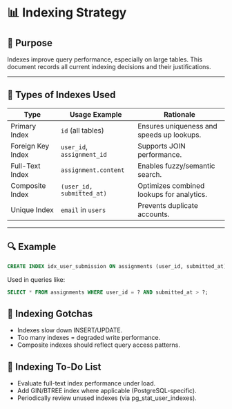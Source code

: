 <!--
START OF: docs/database/indexes.md
Purpose: Document indexing strategies to support performance and query optimization.
Update Frequency: When indexes are added, changed, or removed.
-->

# 📊 Indexing Strategy

## 🎯 Purpose
Indexes improve query performance, especially on large tables. This document records all current indexing decisions and their justifications.

---

## 🧱 Types of Indexes Used

| Type             | Usage Example                   | Rationale                                     |
|------------------|----------------------------------|-----------------------------------------------|
| Primary Index    | `id` (all tables)               | Ensures uniqueness and speeds up lookups.     |
| Foreign Key Index| `user_id`, `assignment_id`      | Supports JOIN performance.                    |
| Full-Text Index  | `assignment.content`            | Enables fuzzy/semantic search.                |
| Composite Index  | `(user_id, submitted_at)`       | Optimizes combined lookups for analytics.     |
| Unique Index     | `email` in `users`              | Prevents duplicate accounts.                  |

---

## 🔍 Example

```sql
CREATE INDEX idx_user_submission ON assignments (user_id, submitted_at);
```

Used in queries like:

```sql
SELECT * FROM assignments WHERE user_id = ? AND submitted_at > ?;
```

## 🛑 Indexing Gotchas

- Indexes slow down INSERT/UPDATE.
- Too many indexes = degraded write performance.
- Composite indexes should reflect query access patterns.

## 📌 Indexing To-Do List

- Evaluate full-text index performance under load.
- Add GIN/BTREE index where applicable (PostgreSQL-specific).
- Periodically review unused indexes (via pg_stat_user_indexes).

<!-- END OF: docs/database/indexes.md -->
